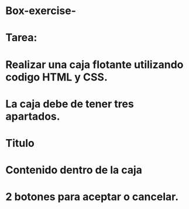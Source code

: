 # Box-exercise-
# Tarea: 
# Realizar una caja flotante utilizando codigo HTML y CSS.
# La caja debe de tener tres apartados.
# Titulo
# Contenido dentro de la caja
# 2 botones para aceptar o cancelar.

